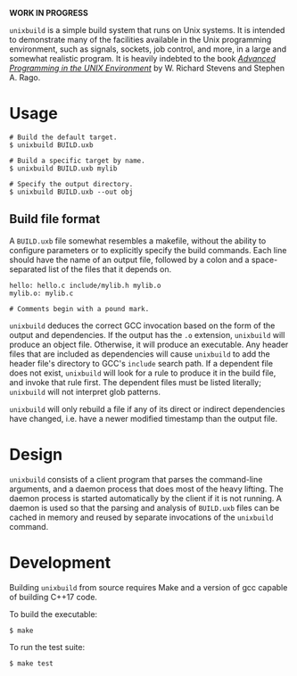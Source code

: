 **WORK IN PROGRESS**

`unixbuild` is a simple build system that runs on Unix systems. It is intended to demonstrate many of the facilities available in the Unix programming environment, such as signals, sockets, job control, and more, in a large and somewhat realistic program. It is heavily indebted to the book *[Advanced Programming in the UNIX Environment](https://www.oreilly.com/library/view/advanced-programming-in/9780321638014/)* by W. Richard Stevens and Stephen A. Rago.

# Usage
```shell
# Build the default target.
$ unixbuild BUILD.uxb

# Build a specific target by name.
$ unixbuild BUILD.uxb mylib

# Specify the output directory.
$ unixbuild BUILD.uxb --out obj
```

## Build file format
A `BUILD.uxb` file somewhat resembles a makefile, without the ability to configure parameters or to explicitly specify the build commands. Each line should have the name of an output file, followed by a colon and a space-separated list of the files that it depends on.

```
hello: hello.c include/mylib.h mylib.o
mylib.o: mylib.c

# Comments begin with a pound mark.
```

`unixbuild` deduces the correct GCC invocation based on the form of the output and dependencies. If the output has the `.o` extension, `unixbuild` will produce an object file. Otherwise, it will produce an executable. Any header files that are included as dependencies will cause `unixbuild` to add the header file's directory to GCC's `include` search path. If a dependent file does not exist, `unixbuild` will look for a rule to produce it in the build file, and invoke that rule first. The dependent files must be listed literally; `unixbuild` will not interpret glob patterns.

`unixbuild` will only rebuild a file if any of its direct or indirect dependencies have changed, i.e. have a newer modified timestamp than the output file.

# Design
`unixbuild` consists of a client program that parses the command-line arguments, and a daemon process that does most of the heavy lifting. The daemon process is started automatically by the client if it is not running. A daemon is used so that the parsing and analysis of `BUILD.uxb` files can be cached in memory and reused by separate invocations of the `unixbuild` command.

# Development
Building `unixbuild` from source requires Make and a version of gcc capable of building C++17 code.

To build the executable:

```shell
$ make
```

To run the test suite:

```shell
$ make test
```
